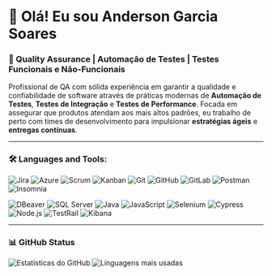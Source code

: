 # 👋 Olá! Eu sou Anderson Garcia Soares

### 🧪 Quality Assurance | Automação de Testes | Testes Funcionais e Não-Funcionais

Profissional de QA com sólida experiência em garantir a qualidade e confiabilidade de software através de práticas modernas de **Automação de Testes**, **Testes de Integração** e **Testes de Performance**. Focada em assegurar que produtos atendam aos mais altos padrões, eu trabalho de perto com times de desenvolvimento para impulsionar **estratégias ágeis** e **entregas contínuas**.

---

### 🛠️ Languages and Tools:
<p align="center">
  
  ![Jira](https://img.shields.io/badge/-Jira-0052CC?logo=jira&logoColor=white)
  ![Azure](https://img.shields.io/badge/-Azure-0078D4?logo=microsoft-azure&logoColor=white)
  ![Scrum](https://img.shields.io/badge/-Scrum-6DB33F?logo=scrumalliance&logoColor=white)
  ![Kanban](https://img.shields.io/badge/-Kanban-007AC0?logo=kanban&logoColor=white)
  ![Git](https://img.shields.io/badge/-Git-F05032?logo=git&logoColor=white)
  ![GitHub](https://img.shields.io/badge/-GitHub-181717?logo=github&logoColor=white)
  ![GitLab](https://img.shields.io/badge/-GitLab-FC6D26?logo=gitlab&logoColor=white)
  ![Postman](https://img.shields.io/badge/-Postman-FF6C37?logo=postman&logoColor=white)
  ![Insomnia](https://img.shields.io/badge/-Insomnia-5849BE?logo=insomnia&logoColor=white)
</p>

<p align="center">
  
  ![DBeaver](https://img.shields.io/badge/-DBeaver-372927?logo=dbeaver&logoColor=white)
  ![SQL Server](https://img.shields.io/badge/-SQL_Server-CC2927?logo=microsoft-sql-server&logoColor=white)
  ![Java](https://img.shields.io/badge/-Java-007396?logo=java&logoColor=white)
  ![JavaScript](https://img.shields.io/badge/-JavaScript-F7DF1E?logo=javascript&logoColor=black)
  ![Selenium](https://img.shields.io/badge/-Selenium-43B02A?logo=selenium&logoColor=white)
  ![Cypress](https://img.shields.io/badge/-Cypress-17202C?logo=cypress&logoColor=white)
  ![Node.js](https://img.shields.io/badge/-Node.js-339933?logo=node.js&logoColor=white)
  ![TestRail](https://img.shields.io/badge/-TestRail-FF6C37?logo=testrail&logoColor=white)
  ![Kibana](https://img.shields.io/badge/-Kibana-005571?logo=kibana&logoColor=white)
</p>


---

### 📊 GitHub Status
![Estatísticas do GitHub](https://github-readme-stats.vercel.app/api?username=andersongarciasoares-ek3&show_icons=true&theme=radical)
![Linguagens mais usadas](https://github-readme-stats.vercel.app/api/top-langs/?username=andersongarciasoares-ek3&layout=compact&theme=radical)
